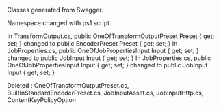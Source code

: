 Classes generated from Swagger.

Namespace changed with ps1 script.

In TransformOutput.cs, public OneOfTransformOutputPreset Preset { get; set; } changed to public EncoderPreset Preset { get; set; }
In JobProperties.cs, public OneOfJobPropertiesInput Input { get; set; } changed to public JobInput Input { get; set; }
In JobProperties.cs, public OneOfJobPropertiesInput Input { get; set; } changed to public JobInput Input { get; set; }

Deleted : OneOfTransformOutputPreset.cs, BuiltInStandardEncoderPreset.cs, JobInputAsset.cs, JobInputHttp.cs, ContentKeyPolicyOption
